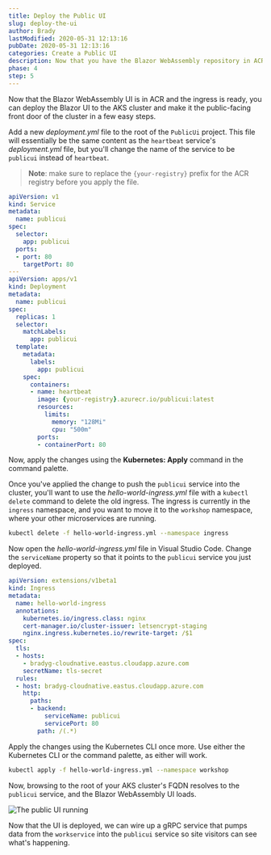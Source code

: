 ```yaml
---
title: Deploy the Public UI
slug: deploy-the-ui
author: Brady
lastModified: 2020-05-31 12:13:16
pubDate: 2020-05-31 12:13:16
categories: Create a Public UI
description: Now that you have the Blazor WebAssembly repository in ACR and the nginx ingress controller set up, we'll route traffic to the public UI.
phase: 4
step: 5
---
```


Now that the Blazor WebAssembly UI is in ACR and the ingress is ready, you can deploy the Blazor UI to the AKS cluster and make it the public-facing front door of the cluster in a few easy steps.

Add a new *deployment.yml* file to the root of the `PublicUi` project. This file will essentially be the same content as the `heartbeat` service's *deployment.yml* file, but you'll change the name of the service to be `publicui` instead of `heartbeat`.

> **Note**: make sure to replace the `{your-registry}` prefix for the ACR registry before you apply the file.

```yml
apiVersion: v1
kind: Service
metadata:
  name: publicui
spec:
  selector:
    app: publicui
  ports:
  - port: 80
    targetPort: 80
---
apiVersion: apps/v1
kind: Deployment
metadata:
  name: publicui
spec:
  replicas: 1
  selector:
    matchLabels:
      app: publicui
  template:
    metadata:
      labels:
        app: publicui
    spec:
      containers:
      - name: heartbeat
        image: {your-registry}.azurecr.io/publicui:latest
        resources:
          limits:
            memory: "128Mi"
            cpu: "500m"
        ports:
        - containerPort: 80
```

Now, apply the changes using the **Kubernetes: Apply** command in the command palette.

Once you've applied the change to push the `publicui` service into the cluster, you'll want to use the *hello-world-ingress.yml* file with a `kubectl delete` command to delete the old ingress. The ingress is currently in the `ingress` namespace, and you want to move it to the `workshop` namespace, where your other microservices are running.

```bash
kubectl delete -f hello-world-ingress.yml --namespace ingress
```

Now open the *hello-world-ingress.yml* file in Visual Studio Code. Change the `serviceName` property so that it points to the `publicui` service you just deployed.

```yml
apiVersion: extensions/v1beta1
kind: Ingress
metadata:
  name: hello-world-ingress
  annotations:
    kubernetes.io/ingress.class: nginx
    cert-manager.io/cluster-issuer: letsencrypt-staging
    nginx.ingress.kubernetes.io/rewrite-target: /$1
spec:
  tls:
  - hosts:
    - bradyg-cloudnative.eastus.cloudapp.azure.com
    secretName: tls-secret
  rules:
  - host: bradyg-cloudnative.eastus.cloudapp.azure.com
    http:
      paths:
      - backend:
          serviceName: publicui
          servicePort: 80
        path: /(.*)
```

Apply the changes using the Kubernetes CLI once more. Use either the Kubernetes CLI or the command palette, as either will work.

```bash
kubectl apply -f hello-world-ingress.yml --namespace workshop
```

Now, browsing to the root of your AKS cluster's FQDN resolves to the `publicui` service, and the Blazor WebAssembly UI loads.

![The public UI running](media/ui-running.png)

Now that the UI is deployed, we can wire up a gRPC service that pumps data from the `workservice` into the `publicui` service so site visitors can see what's happening.
